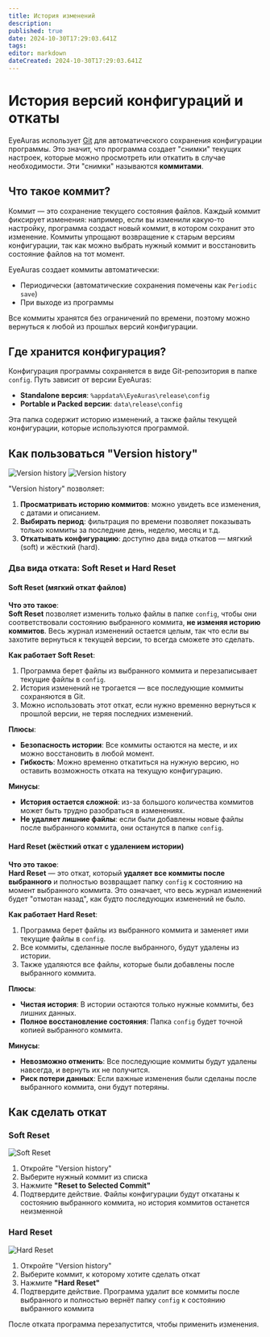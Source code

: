 ```yaml
---
title: История изменений
description: 
published: true
date: 2024-10-30T17:29:03.641Z
tags: 
editor: markdown
dateCreated: 2024-10-30T17:29:03.641Z
---
```


# История версий конфигураций и откаты

EyeAuras использует [Git](https://git-scm.com/) для автоматического сохранения конфигурации программы. Это значит, что программа создает "снимки" текущих настроек, которые можно просмотреть или откатить в случае необходимости. Эти "снимки" называются **коммитами**.

## Что такое коммит?

Коммит — это сохранение текущего состояния файлов. Каждый коммит фиксирует изменения: например, если вы изменили какую-то настройку, программа создаст новый коммит, в котором сохранит это изменение. Коммиты упрощают возвращение к старым версиям конфигурации, так как можно выбрать нужный коммит и восстановить состояние файлов на тот момент.

EyeAuras создает коммиты автоматически:
- Периодически (автоматические сохранения помечены как `Periodic save`)
- При выходе из программы

Все коммиты хранятся без ограничений по времени, поэтому можно вернуться к любой из прошлых версий конфигурации.

## Где хранится конфигурация?

Конфигурация программы сохраняется в виде Git-репозитория в папке `config`. Путь зависит от версии EyeAuras:
- **Standalone версия**: `%appdata%\EyeAuras\release\config`
- **Portable и Packed версии**: `data\release\config`

Эта папка содержит историю изменений, а также файлы текущей конфигурации, которые используются программой.

## Как пользоваться "Version history"

![Version history](https://s3.eyeauras.net/media/2024/10/Code_6kH4xNd9ioGMtjIK.png)
![Version history](https://s3.eyeauras.net/media/2024/10/EyeAuras_Y3P3cw9Pi1E0WkMc.png)

"Version history" позволяет:
1. **Просматривать историю коммитов**: можно увидеть все изменения, с датами и описанием.
2. **Выбирать период**: фильтрация по времени позволяет показывать только коммиты за последние день, неделю, месяц и т.д.
3. **Откатывать конфигурацию**: доступно два вида откатов — мягкий (soft) и жёсткий (hard).

### Два вида отката: Soft Reset и Hard Reset

#### Soft Reset (мягкий откат файлов)

**Что это такое**:  
**Soft Reset** позволяет изменить только файлы в папке `config`, чтобы они соответствовали состоянию выбранного коммита, **не изменяя историю коммитов**. Весь журнал изменений остается целым, так что если вы захотите вернуться к текущей версии, то всегда сможете это сделать.

**Как работает Soft Reset**:
1. Программа берет файлы из выбранного коммита и перезаписывает текущие файлы в `config`.
2. История изменений не трогается — все последующие коммиты сохраняются в Git.
3. Можно использовать этот откат, если нужно временно вернуться к прошлой версии, не теряя последних изменений.

**Плюсы**:
- **Безопасность истории**: Все коммиты остаются на месте, и их можно восстановить в любой момент.
- **Гибкость**: Можно временно откатиться на нужную версию, но оставить возможность отката на текущую конфигурацию.

**Минусы**:
- **История остается сложной**: из-за большого количества коммитов может быть трудно разобраться в изменениях.
- **Не удаляет лишние файлы**: если были добавлены новые файлы после выбранного коммита, они останутся в папке `config`.

#### Hard Reset (жёсткий откат с удалением истории)

**Что это такое**:  
**Hard Reset** — это откат, который **удаляет все коммиты после выбранного** и полностью возвращает папку `config` к состоянию на момент выбранного коммита. Это означает, что весь журнал изменений будет "отмотан назад", как будто последующих изменений не было.

**Как работает Hard Reset**:
1. Программа берет файлы из выбранного коммита и заменяет ими текущие файлы в `config`.
2. Все коммиты, сделанные после выбранного, будут удалены из истории.
3. Также удаляются все файлы, которые были добавлены после выбранного коммита.

**Плюсы**:
- **Чистая история**: В истории остаются только нужные коммиты, без лишних данных.
- **Полное восстановление состояния**: Папка `config` будет точной копией выбранного коммита.

**Минусы**:
- **Невозможно отменить**: Все последующие коммиты будут удалены навсегда, и вернуть их не получится.
- **Риск потери данных**: Если важные изменения были сделаны после выбранного коммита, они будут потеряны.

## Как сделать откат
### Soft Reset
![Soft Reset](https://s3.eyeauras.net/media/2024/10/EyeAuras_3fDx8YnlGoQL6K16.png)
1. Откройте "Version history"
2. Выберите нужный коммит из списка
3. Нажмите **"Reset to Selected Commit"**
4. Подтвердите действие. Файлы конфигурации будут откатаны к состоянию выбранного коммита, но история коммитов останется неизменной

### Hard Reset
![Hard Reset](https://s3.eyeauras.net/media/2024/10/EyeAuras_2kw8xktqIXGgOkYG.png)
1. Откройте "Version history" 
2. Выберите коммит, к которому хотите сделать откат
3. Нажмите **"Hard Reset"**
4. Подтвердите действие. Программа удалит все коммиты после выбранного и полностью вернёт папку `config` к состоянию выбранного коммита

После отката программа перезапустится, чтобы применить изменения.
